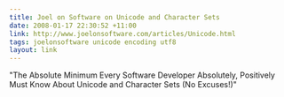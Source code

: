 ```yaml
---
title: Joel on Software on Unicode and Character Sets
date: 2008-01-17 22:30:52 +11:00
link: http://www.joelonsoftware.com/articles/Unicode.html
tags: joelonsoftware unicode encoding utf8
layout: link
---
```

"The Absolute Minimum Every Software Developer Absolutely, Positively Must Know About Unicode and Character Sets (No Excuses!)"
